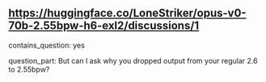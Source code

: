 ## https://huggingface.co/LoneStriker/opus-v0-70b-2.55bpw-h6-exl2/discussions/1

contains_question: yes

question_part: But can I ask why you dropped output from  your regular 2.6 to 2.55bpw?